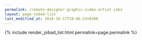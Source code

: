 ```yaml
---
permalink: /remote-designer-graphic-video-artist-jobs
layout: page-jobad-list
last_modified_at: 2018-10-17T18:46:23+0200
---
```

{% include render_jobad_list.html permalink=page.permalink %}
